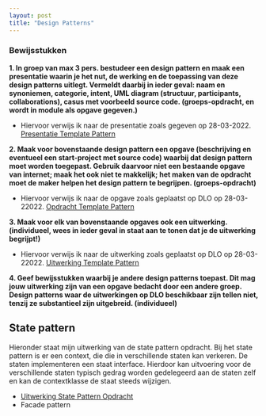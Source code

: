 ```yaml
---
layout: post
title: "Design Patterns"
---
```


### Bewijsstukken

**1. In groep van max 3 pers. bestudeer een design pattern en maak een presentatie waarin je het nut, de werking en de toepassing van deze design patterns uitlegt. Vermeldt daarbij in ieder geval: naam en synoniemen, categorie, intent, UML diagram (structuur, participants, collaborations), casus met voorbeeld source code. (groeps-opdracht, en wordt in module als opgave gegeven.)**

- Hiervoor verwijs ik naar de presentatie zoals gegeven op 28-03-2022. <a href="https://dlo.mijnhva.nl/d2l/le/content/329878/viewContent/1164914/View" target="_blank">Presentatie Template Pattern</a>


**2. Maak voor bovenstaande design pattern een opgave (beschrijving en eventueel een start-project met source code) waarbij dat design pattern moet worden toegepast. Gebruik daarvoor niet een bestaande opgave van internet; maak het ook niet te makkelijk; het maken van de opdracht moet de maker helpen het design pattern te begrijpen. (groeps-opdracht)**

- Hiervoor verwijs ik naar de opgave zoals geplaatst op DLO op 28-03-22022. <a href="https://dlo.mijnhva.nl/d2l/le/content/329878/viewContent/1164915/View" target="_blank">Opdracht Template Pattern</a>


**3. Maak voor elk van bovenstaande opgaves ook een uitwerking. (individueel, wees in ieder geval in staat aan te tonen dat je de uitwerking begrijpt!)**

- Hiervoor verwijs ik naar de uitwerking zoals geplaatst op DLO op 28-03-22022. <a href="https://dlo.mijnhva.nl/d2l/le/content/329878/viewContent/1164913/View" target="_blank">Uitwerking Template Pattern</a>


**4. Geef bewijsstukken waarbij je andere design patterns toepast. Dit mag jouw uitwerking zijn van een opgave bedacht door een andere groep. Design patterns waar de uitwerkingen op DLO beschikbaar zijn tellen niet, tenzij ze substantieel zijn uitgebreid. (individueel)**


## State pattern ##
Hieronder staat mijn uitwerking van de state pattern opdracht. Bij het state pattern is er een context, die die in 
verschillende staten kan verkeren. De staten implementeren een staat interface. Hierdoor kan uitvoering voor de verschillende
staten typisch gedrag worden gedelegeerd aan de staten zelf en kan de contextklasse de staat steeds wijzigen.
- <a href="https://github.com/roosebolton/portfolio/blob/a19b32e690b5279ea2f0185bcaaf4345a61ea4c9/assets/state/index.html" target="_blank">Uitwerking State Pattern Opdracht</a>
- Facade pattern
